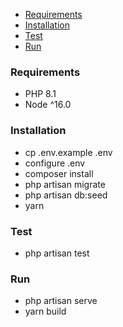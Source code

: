 * [Requirements](#step1)
* [Installation](#step2)
* [Test](#step3)
* [Run](#step4)

<a name="step1"></a>
### Requirements
* PHP 8.1
* Node ^16.0

<a name="step2"></a>
### Installation
* cp .env.example .env
* configure .env
* composer install
* php artisan migrate
* php artisan db:seed
* yarn

<a name="step4"></a>
### Test
* php artisan test
 
<a name="step4"></a>
### Run
* php artisan serve
* yarn build


